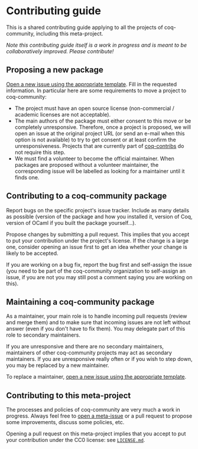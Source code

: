 # Contributing guide #

This is a shared contributing guide applying to all the projects of
coq-community, including this meta-project.

*Note this contributing guide itself is a work in progress and is meant to be
collaboratively improved. Please contribute!*

## Proposing a new package ##

[Open a new issue using the appropriate template][move_project].
Fill in the requested information. In particular here are some requirements to
move a project to coq-community:

- The project must have an open source license (non-commercial / academic
  licenses are not acceptable).
- The main authors of the package must either consent to this move or be
  completely unresponsive. Therefore, once a project is proposed, we will
  open an issue at the original project URL (or send an e-mail when this
  option is not available) to try to get consent or at least confirm the
  unresponsiveness. Projects that are currently part of
  [coq-contribs](https://github.com/coq-contribs) do not require this step.
- We must find a volunteer to become the official maintainer. When
  packages are proposed without a volunteer maintainer, the corresponding
  issue will be labelled as looking for a maintainer until it finds one.

## Contributing to a coq-community package ##

Report bugs on the specific project's issue tracker. Include as many details
as possible (version of the package and how you installed it, version of Coq,
version of OCaml if you built the package yourself...).

Propose changes by submitting a pull request. This implies that you accept to
put your contribution under the project's license. If the change is a large
one, consider opening an issue first to get an idea whether your change is
likely to be accepted.

If you are working on a bug fix, report the bug first and self-assign the issue
(you need to be part of the coq-community organization to self-assign an issue,
if you are not you may still post a comment saying you are working on this).

## Maintaining a coq-community package ##

As a maintainer, your main role is to handle incoming pull requests (review and
merge them) and to make sure that incoming issues are not left without answer
(even if you don't have to fix them). You may delegate part of this role to
secondary maintainers.

If you are unresponsive and there are no secondary maintainers, maintainers of
other coq-community projects may act as secondary maintainers. If you are
unresponsive really often or if you wish to step down, you may be replaced by
a new maintainer.

To replace a maintainer,
[open a new issue using the appropriate template][change_maintainer].

## Contributing to this meta-project ##

The processes and policies of coq-community are very much a work in progress.
Always feel free to [open a meta-issue][meta] or a pull request to propose
some improvements, discuss some policies, etc.

Opening a pull request on this meta-project implies that you accept to put
your contribution under the CC0 license: see [`LICENSE.md`](LICENSE.md).

[move_project]: https://github.com/coq-community/manifesto/issues/new?template=move_project.md
[change_maintainer]: https://github.com/coq-community/manifesto/issues/new?template=change_maintainer.md
[meta]: https://github.com/coq-community/manifesto/issues/new?template=meta.md
